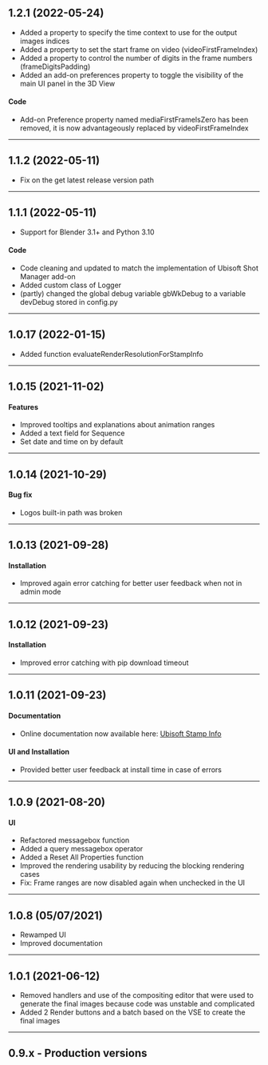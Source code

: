 ## 1.2.1 (2022-05-24)
- Added a property to specify the time context to use for the output images indices
- Added a property to set the start frame on video (videoFirstFrameIndex)
- Added a property to control the number of digits in the frame numbers (frameDigitsPadding)
- Added an add-on preferences property to toggle the visibility of the main UI panel in the 3D View

#### Code
- Add-on Preference property named mediaFirstFrameIsZero has been removed, it is now
  advantageously replaced by videoFirstFrameIndex


-----
## 1.1.2 (2022-05-11)
- Fix on the get latest release version path


-----
## 1.1.1 (2022-05-11)
- Support for Blender 3.1+ and Python 3.10

#### Code
- Code cleaning and updated to match the implementation of Ubisoft Shot Manager add-on
- Added custom class of Logger
- (partly) changed the global debug variable gbWkDebug to a variable devDebug stored in config.py


-----
## 1.0.17 (2022-01-15)
- Added function evaluateRenderResolutionForStampInfo


-----
## 1.0.15 (2021-11-02)
#### Features

- Improved tooltips and explanations about animation ranges
- Added a text field for Sequence
- Set date and time on by default


-----
## 1.0.14 (2021-10-29)
#### Bug fix
- Logos built-in path was broken


-----
## 1.0.13 (2021-09-28)
#### Installation
- Improved again error catching for better user feedback when not in admin mode


-----
## 1.0.12 (2021-09-23)
#### Installation
- Improved error catching with pip download timeout


-----
## 1.0.11 (2021-09-23)
#### Documentation
- Online documentation now available here: [Ubisoft Stamp Info](https://ubisoft-stampinfo.readthedocs.io/)

#### UI and Installation
- Provided better user feedback at install time in case of errors


-----
## 1.0.9 (2021-08-20)
#### UI
- Refactored messagebox function
- Added a query messagebox operator
- Added a Reset All Properties function
- Improved the rendering usability by reducing the blocking rendering cases
- Fix: Frame ranges are now disabled again when unchecked in the UI


-----
## 1.0.8 (05/07/2021)
- Rewamped UI
- Improved documentation


-----
## 1.0.1 (2021-06-12)
- Removed handlers and use of the compositing editor that were used to generate the final images
because code was unstable and complicated
- Added 2 Render buttons and a batch based on the VSE to create the final images


--------

## 0.9.x - Production versions

